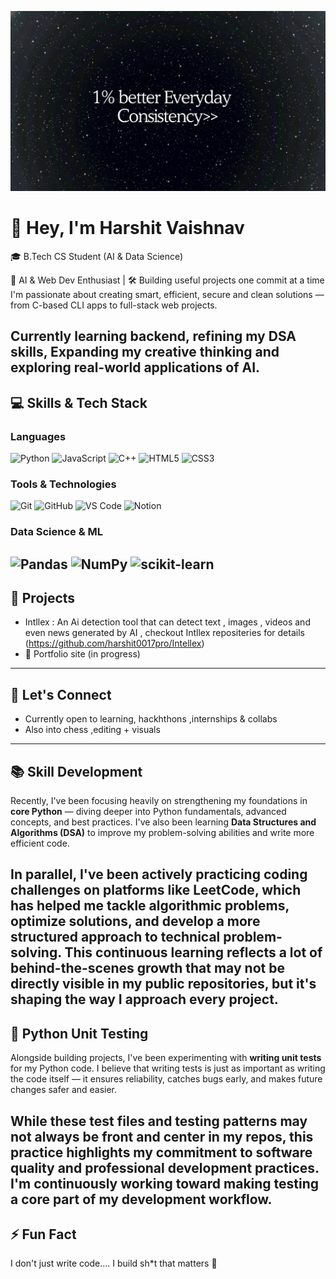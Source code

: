 ![Banner](/banner.jpg)
# 👋 Hey, I'm Harshit Vaishnav
🎓 B.Tech CS Student (AI & Data Science)
  
 🧠 AI & Web Dev Enthusiast | 🛠️ Building useful projects one commit at a time
I'm passionate about creating smart, efficient, secure and clean solutions — from C-based CLI apps to full-stack web projects.
  
Currently learning backend, refining my DSA skills, Expanding my creative thinking and exploring real-world applications of AI.
---
## 💻 Skills & Tech Stack
### Languages
![Python](https://img.shields.io/badge/Python-3776AB?style=for-the-badge&logo=python&logoColor=white)
![JavaScript](https://img.shields.io/badge/JavaScript-F7DF1E?style=for-the-badge&logo=javascript&logoColor=black)
![C++](https://img.shields.io/badge/C++-00599C?style=for-the-badge&logo=cplusplus&logoColor=white)
![HTML5](https://img.shields.io/badge/HTML5-E34F26?style=for-the-badge&logo=html5&logoColor=white)
![CSS3](https://img.shields.io/badge/CSS3-1572B6?style=for-the-badge&logo=css3&logoColor=white)
### Tools & Technologies
![Git](https://img.shields.io/badge/Git-F05032?style=for-the-badge&logo=git&logoColor=white)
![GitHub](https://img.shields.io/badge/GitHub-181717?style=for-the-badge&logo=github&logoColor=white)
![VS Code](https://img.shields.io/badge/VS_Code-007ACC?style=for-the-badge&logo=visualstudiocode&logoColor=white)
![Notion](https://img.shields.io/badge/Notion-000000?style=for-the-badge&logo=notion&logoColor=white)
### Data Science & ML
![Pandas](https://img.shields.io/badge/Pandas-150458?style=for-the-badge&logo=pandas&logoColor=white)
![NumPy](https://img.shields.io/badge/NumPy-013243?style=for-the-badge&logo=numpy&logoColor=white)
![scikit-learn](https://img.shields.io/badge/scikit--learn-F7931E?style=for-the-badge&logo=scikitlearn&logoColor=white)
---
## 🚀 Projects
- Intllex : An Ai detection tool that can detect text , images , videos and even news generated by AI , checkout Intllex repositeries for details (https://github.com/harshit0017pro/Intellex)
- 💼 Portfolio site (in progress)
---
## 💬 Let's Connect
- Currently open to learning, hackhthons ,internships & collabs 
- Also into chess ,editing + visuals 
---
## 📚 Skill Development
Recently, I've been focusing heavily on strengthening my foundations in **core Python** — diving deeper into Python fundamentals, advanced concepts, and best practices. I've also been learning **Data Structures and Algorithms (DSA)** to improve my problem-solving abilities and write more efficient code.

In parallel, I've been actively practicing coding challenges on platforms like **LeetCode**, which has helped me tackle algorithmic problems, optimize solutions, and develop a more structured approach to technical problem-solving. This continuous learning reflects a lot of behind-the-scenes growth that may not be directly visible in my public repositories, but it's shaping the way I approach every project.
---
## 🧪 Python Unit Testing
Alongside building projects, I've been experimenting with **writing unit tests** for my Python code. I believe that writing tests is just as important as writing the code itself — it ensures reliability, catches bugs early, and makes future changes safer and easier.

While these test files and testing patterns may not always be front and center in my repos, this practice highlights my commitment to **software quality** and professional development practices. I'm continuously working toward making testing a core part of my development workflow.
---
## ⚡ Fun Fact
I don't just write code.... I build sh*t that matters 😤
